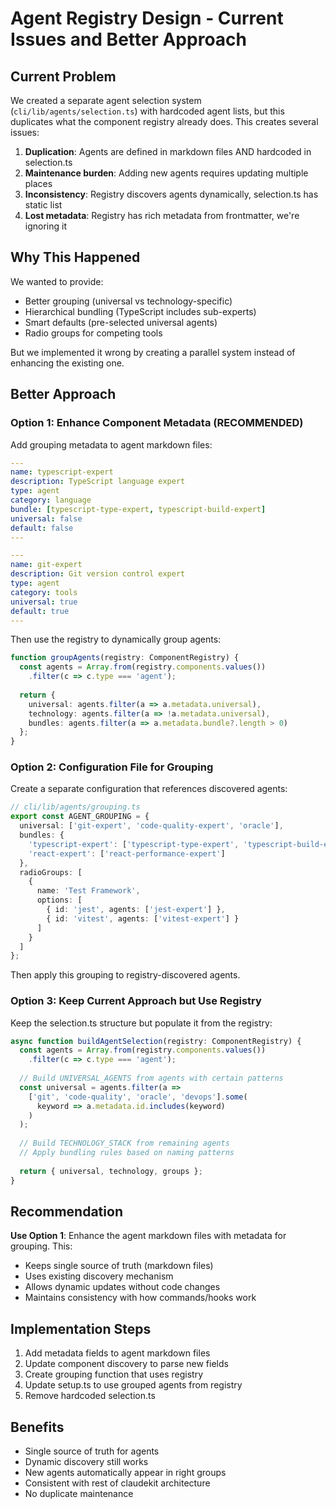 # Agent Registry Design - Current Issues and Better Approach

## Current Problem

We created a separate agent selection system (`cli/lib/agents/selection.ts`) with hardcoded agent lists, but this duplicates what the component registry already does. This creates several issues:

1. **Duplication**: Agents are defined in markdown files AND hardcoded in selection.ts
2. **Maintenance burden**: Adding new agents requires updating multiple places
3. **Inconsistency**: Registry discovers agents dynamically, selection.ts has static list
4. **Lost metadata**: Registry has rich metadata from frontmatter, we're ignoring it

## Why This Happened

We wanted to provide:
- Better grouping (universal vs technology-specific)
- Hierarchical bundling (TypeScript includes sub-experts)
- Smart defaults (pre-selected universal agents)
- Radio groups for competing tools

But we implemented it wrong by creating a parallel system instead of enhancing the existing one.

## Better Approach

### Option 1: Enhance Component Metadata (RECOMMENDED)

Add grouping metadata to agent markdown files:

```yaml
---
name: typescript-expert
description: TypeScript language expert
type: agent
category: language
bundle: [typescript-type-expert, typescript-build-expert]
universal: false
default: false
---
```

```yaml
---
name: git-expert  
description: Git version control expert
type: agent
category: tools
universal: true
default: true
---
```

Then use the registry to dynamically group agents:

```typescript
function groupAgents(registry: ComponentRegistry) {
  const agents = Array.from(registry.components.values())
    .filter(c => c.type === 'agent');
  
  return {
    universal: agents.filter(a => a.metadata.universal),
    technology: agents.filter(a => !a.metadata.universal),
    bundles: agents.filter(a => a.metadata.bundle?.length > 0)
  };
}
```

### Option 2: Configuration File for Grouping

Create a separate configuration that references discovered agents:

```typescript
// cli/lib/agents/grouping.ts
export const AGENT_GROUPING = {
  universal: ['git-expert', 'code-quality-expert', 'oracle'],
  bundles: {
    'typescript-expert': ['typescript-type-expert', 'typescript-build-expert'],
    'react-expert': ['react-performance-expert']
  },
  radioGroups: [
    {
      name: 'Test Framework',
      options: [
        { id: 'jest', agents: ['jest-expert'] },
        { id: 'vitest', agents: ['vitest-expert'] }
      ]
    }
  ]
};
```

Then apply this grouping to registry-discovered agents.

### Option 3: Keep Current Approach but Use Registry

Keep the selection.ts structure but populate it from the registry:

```typescript
async function buildAgentSelection(registry: ComponentRegistry) {
  const agents = Array.from(registry.components.values())
    .filter(c => c.type === 'agent');
  
  // Build UNIVERSAL_AGENTS from agents with certain patterns
  const universal = agents.filter(a => 
    ['git', 'code-quality', 'oracle', 'devops'].some(
      keyword => a.metadata.id.includes(keyword)
    )
  );
  
  // Build TECHNOLOGY_STACK from remaining agents
  // Apply bundling rules based on naming patterns
  
  return { universal, technology, groups };
}
```

## Recommendation

**Use Option 1**: Enhance the agent markdown files with metadata for grouping. This:
- Keeps single source of truth (markdown files)
- Uses existing discovery mechanism
- Allows dynamic updates without code changes
- Maintains consistency with how commands/hooks work

## Implementation Steps

1. Add metadata fields to agent markdown files
2. Update component discovery to parse new fields
3. Create grouping function that uses registry
4. Update setup.ts to use grouped agents from registry
5. Remove hardcoded selection.ts

## Benefits

- Single source of truth for agents
- Dynamic discovery still works
- New agents automatically appear in right groups
- Consistent with rest of claudekit architecture
- No duplicate maintenance